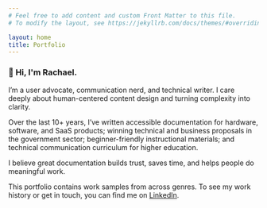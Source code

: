 ```yaml
---
# Feel free to add content and custom Front Matter to this file.
# To modify the layout, see https://jekyllrb.com/docs/themes/#overriding-theme-defaults

layout: home
title: Portfolio
---
```


### 👋 Hi, I'm Rachael.

I’m a user advocate, communication nerd, and technical writer. I care deeply about human-centered content design and turning complexity into clarity.

Over the last 10+ years, I’ve written accessible documentation for hardware, software, and SaaS products; winning technical and business proposals in the government sector; beginner-friendly instructional materials; and technical communication curriculum for higher education.

I believe great documentation builds trust, saves time, and helps people do meaningful work.

This portfolio contains work samples from across genres. To see my work history or get in touch, you can find me on [LinkedIn](https://www.linkedin.com/in/rachaelrenk).

